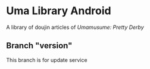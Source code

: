 # Uma Library Android

A library of doujin articles of _Umamusume: Pretty Derby_

## Branch "version"

This branch is for update service